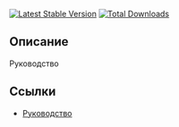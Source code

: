 [![Latest Stable Version](https://poser.pugx.org/yii2module/markdown/v/stable.png)](https://packagist.org/packages/yii2module/markdown)
[![Total Downloads](https://poser.pugx.org/yii2module/markdown/downloads.png)](https://packagist.org/packages/yii2module/markdown)

## Описание

Руководство 

## Ссылки

* [Руководство](guide/ru/README.md)
